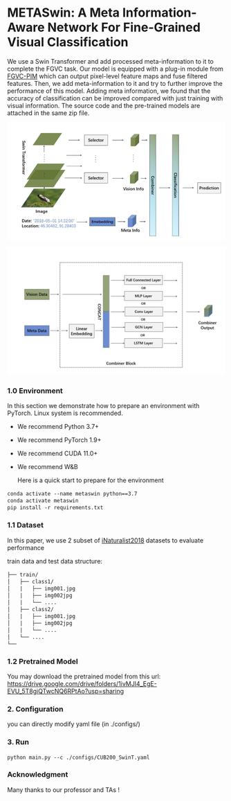 # METASwin: A Meta Information-Aware Network For Fine-Grained Visual Classification

We use a Swin Transformer and add processed meta-information to it to complete the FGVC task. Our model is equipped with a plug-in module from [FGVC-PIM](https://github.com/chou141253/FGVC-PIM) which can output pixel-level feature maps and fuse filtered features. Then, we add meta-information to it and try to further improve the performance of this model. Adding meta information, we found that the accuracy of classification can be improved compared with just training with visual information. The source code and the pre-trained models are attached in the same zip file.

![Image 17](./main_structure.png)

![002](./combiner_structure.png)

### 1.0 Environment 

In this section we demonstrate how to prepare an environment with PyTorch.  Linux system is recommended.

- We recommend Python 3.7+

- We recommend PyTorch 1.9+

- We recommend CUDA 11.0+

- We recommend W&B

  Here is a quick start to prepare for the environment

```
conda activate --name metaswin python==3.7
conda activate metaswin
pip install -r requirements.txt
```

### 1.1 Dataset

In this paper, we use 2 subset of [iNaturalist2018](https://github.com/visipedia/inat_comp/tree/master/2018) datasets to evaluate performance

train data and test data structure:  
```
├── train/
│   ├── class1/
│   |   ├── img001.jpg
│   |   ├── img002jpg
│   |   └── ....
│   ├── class2/
│   |   ├── img001.jpg
│   |   ├── img002jpg
│   |   └── ....
│   └── ....
└──
```
### 1.2 Pretrained Model

You may download the pretrained model from this url: https://drive.google.com/drive/folders/1ivMJl4_EgE-EVU_5T8giQTwcNQ6RPtAo?usp=sharing

### 2. Configuration

you can directly modify yaml file (in ./configs/)

### 3. Run
```
python main.py --c ./configs/CUB200_SwinT.yaml
```

### Acknowledgment

Many thanks to our professor and TAs !











